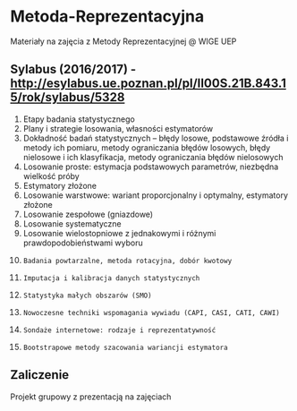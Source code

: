 # Metoda-Reprezentacyjna
Materiały na zajęcia z Metody Reprezentacyjnej @ WIGE UEP

## Sylabus (2016/2017) - http://esylabus.ue.poznan.pl/pl/II00S.21B.843.15/rok/sylabus/5328

1. 	Etapy badania statystycznego 	
2. 	Plany i strategie losowania, własności estymatorów 	
3. 	Dokładność badań statystycznych – błędy losowe, podstawowe źródła i metody ich pomiaru, metody ograniczania błędów losowych, błędy nielosowe i ich klasyfikacja, metody ograniczania błędów nielosowych 	
4. 	Losowanie proste: estymacja podstawowych parametrów, niezbędna wielkość próby 	
5. 	Estymatory złożone 	
6. 	Losowanie warstwowe: wariant proporcjonalny i optymalny, estymatory złożone 	
7. 	Losowanie zespołowe (gniazdowe) 	
8. 	Losowanie systematyczne 	
9. 	Losowanie wielostopniowe z jednakowymi i różnymi prawdopodobieństwami wyboru 	
10. 	Badania powtarzalne, metoda rotacyjna, dobór kwotowy 	
11. 	Imputacja i kalibracja danych statystycznych 	
12. 	Statystyka małych obszarów (SMO) 	
13. 	Nowoczesne techniki wspomagania wywiadu (CAPI, CASI, CATI, CAWI) 	
14. 	Sondaże internetowe: rodzaje i reprezentatywność 	
15. 	Bootstrapowe metody szacowania wariancji estymatora 

## Zaliczenie

Projekt grupowy z prezentacją na zajęciach
